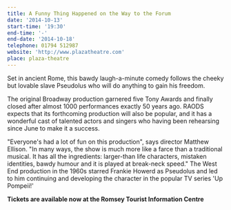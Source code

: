 ```yaml
---
title: A Funny Thing Happened on the Way to the Forum
date: '2014-10-13'
start-time: '19:30'
end-time: '-'
end-date: '2014-10-18'
telephone: 01794 512987
website: 'http://www.plazatheatre.com'
place: plaza-theatre
---
```

Set in ancient Rome, this bawdy laugh-a-minute comedy follows the cheeky but lovable slave Pseudolus who will do anything to gain his freedom.

The original Broadway production garnered five Tony Awards and finally closed after almost 1000 performances exactly 50 years ago. RAODS expects that its forthcoming production will also be popular, and it has a wonderful cast of talented actors and singers who having been rehearsing since June to make it a success.

"Everyone's had a lot of fun on this production", says director Matthew Ellison. "In many ways, the show is much more like a farce than a traditional musical. It has all the ingredients: larger-than life characters, mistaken identities, bawdy humour and it is played at break-neck speed." The West End production in the 1960s starred Frankie Howerd as Pseudolus and led to him continuing and developing the character in the popular TV series 'Up Pompeii!'

**Tickets are available now at the Romsey Tourist Information Centre**
